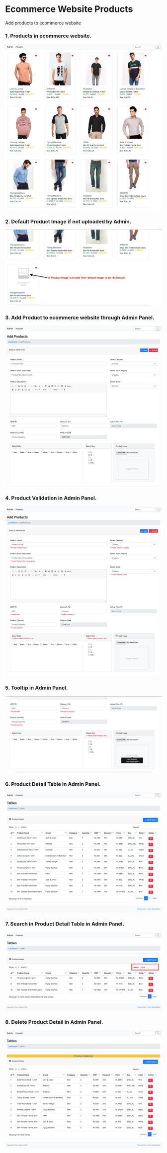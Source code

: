# Ecommerce Website Products
Add products to ecommerce website 

### 1. Products in ecommerce website. 
![](screensorts/products.png)

### 2. Default Product Image if not uploaded by Admin. 
![](screensorts/default_image.png)

### 3. Add Product to ecommerce website through Admin Panel.
![](screensorts/Add_Products.png)

### 4. Product Validation in Admin Panel.
![](screensorts/invalid_fields.png)

### 5. Tooltip  in Admin Panel.
![](screensorts/tooltip.png)

### 6. Product Detail Table in Admin Panel.
![](screensorts/product_detail_table.png)

### 7. Search in Product Detail Table in Admin Panel.
![](screensorts/searchInTable.png)

### 8. Delete Product Detail in Admin Panel.
![](screensorts/delete.png)




